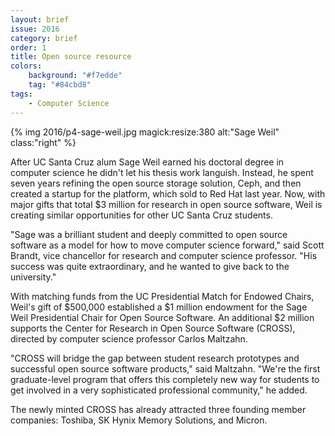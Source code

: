 ```yaml
---
layout: brief
issue: 2016
category: brief
order: 1
title: Open source resource
colors:
    background: "#f7edde"
    tag: "#84cbd8"
tags:
    - Computer Science 
---
```


{% img 2016/p4-sage-weil.jpg magick:resize:380 alt:"Sage Weil" class:"right" %}

After UC Santa Cruz alum Sage Weil earned his doctoral degree in computer science he didn't let his thesis work languish. Instead, he spent seven years refining the open source storage solution, Ceph, and then created a startup for the platform, which sold to Red Hat last year. Now, with major gifts that total $3 million for research in open source software, Weil is creating similar opportunities for other UC Santa Cruz students.

"Sage was a brilliant student and deeply committed to open source software as a model for how to move computer science forward," said Scott Brandt, vice chancellor for research and computer science professor. "His success was quite extraordinary, and he wanted to give back to the university."

With matching funds from the UC Presidential Match for Endowed Chairs, Weil's gift of $500,000 established a $1 million endowment for the Sage Weil Presidential Chair for Open Source Software. An additional $2 million supports the Center for Research in Open Source Software (CROSS), directed by computer science professor Carlos Maltzahn.

"CROSS will bridge the gap between student research prototypes and successful open source software products," said Maltzahn. "We're the first graduate-level program that offers this completely new way for students to get involved in a very sophisticated professional community," he added.

The newly minted CROSS has already attracted three founding member companies: Toshiba, SK Hynix Memory Solutions, and Micron.
